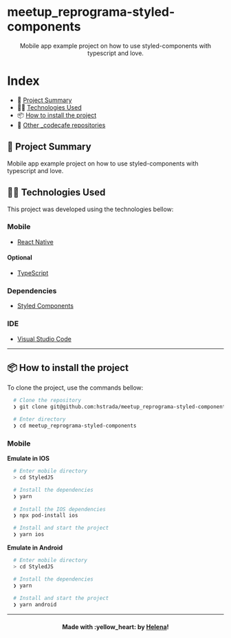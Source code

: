 # meetup_reprograma-styled-components

<p align="center">
  
  <p align="center">
    Mobile app example project on how to use styled-components with typescript and love.
  </p>
  
</p>

# Index

- :rocket: [Project Summary](#rocket-project-summary)
- 👨‍💻️ [Technologies Used](#%EF%B8%8F-technologies-used)
- 📦️ [How to install the project](#%EF%B8%8F-how-to-install-the-project)
- :floppy_disk: [Other _codecafe repositories](#floppy_disk-others-_codecafes-repositories)
 
## :rocket: Project Summary

Mobile app example project on how to use styled-components with typescript and love.
 
## 👨‍💻️ Technologies Used

This project was developed using the technologies bellow:
  
### Mobile

  - [React Native](https://reactnative.dev/)
  
#### Optional

  - [TypeScript](https://www.typescriptlang.org/)
  
### Dependencies

  - [Styled Components](https://styled-components.com/)

### IDE

  - [Visual Studio Code](https://code.visualstudio.com/)

---
 
## 📦️ How to install the project

To clone the project, use the commands bellow:

```bash
  # Clone the repository
  ❯ git clone git@github.com:hstrada/meetup_reprograma-styled-components.git

  # Enter directory
  ❯ cd meetup_reprograma-styled-components
```

### Mobile

**Emulate in IOS**

```bash
  # Enter mobile directory
  > cd StyledJS

  # Install the dependencies
  ❯ yarn
  
  # Install the IOS dependencies
  ❯ npx pod-install ios

  # Install and start the project
  ❯ yarn ios
```

**Emulate in Android**

```bash
  # Enter mobile directory
  > cd StyledJS

  # Install the dependencies
  ❯ yarn
  
  # Install and start the project
  ❯ yarn android
```

---
 
<h4 align="center">
  Made with :yellow_heart: by <a href="https://www.linkedin.com/in/helenastrada/">Helena</a>! 
</h4>
